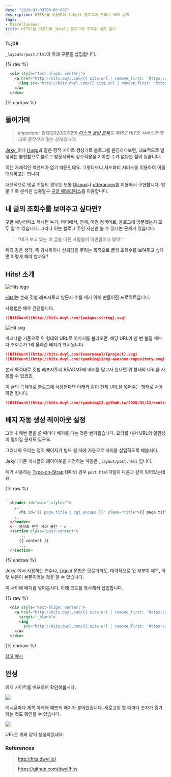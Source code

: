 ```yaml
---
date: "2020-03-09T00:00:00Z"
description: HITS!를 이용하여 Jekyll 블로그에 조회수 배지 달기
tags:
- Miscellaneous
title: HITS!를 이용하여 Jekyll 블로그에 조회수 배지 달기
---
```


__TL;DR__

`_layouts/post.html`에 아래 구문을 삽입합니다.

{% raw %}
```html
  <div style="text-align: center;">
	<a href="http://hits.dwyl.com/{{ site.url | remove_first: 'https://' | remove_first: 'http://' }}/{{ page.url | remove_first: '/' | replace: '/', '-' }}" target="_blank">
	  <img src="http://hits.dwyl.com/{{ site.url | remove_first: 'https://' | remove_first: 'http://' }}/{{ page.url | remove_first: '/' | replace: '/', '-' }}.svg" />
	</a>
  </div> 
```
{% endraw %}


## 들어가며

> _Important: 현재(2020/07/29) [디스크 용량 문제](https://github.com/dwyl/hits/issues/101#issuecomment-659299610)로 제대로 HITS! 서비스가 제대로 동작하지 않는 상태입니다._

[Jekyll](https://jekyllrb.com/)이나 [Hugo](https://gohugo.io/)과 같은 정적 사이트 생성기로 블로그를 운영하다보면,
대표적으로 발생하는 불편함으로 블로그 방문자와의 상호작용을 기록할 수가 없다는 점이 있습니다.

이는 자체적인 백엔드가 없기 때문인데요. 그렇다보니 서드파티 서비스를 이용하여 이를 대체하고는 합니다.

대표적으로 댓글 기능의 경우는 보통 [Disqus](https://disqus.com/)나 [utterances](https://utteranc.es/)를 이용해서 구현합니다.
방문 기록 분석은 십중팔구 [구글 애널리틱스](https://analytics.google.com/)를 이용합니다.

## 내 글의 조회수를 보여주고 싶다면?

구글 애널리틱스 하나면 누가, 어디에서, 언제, 어떤 검색어로, 블로그에 방문했는지 모두 알 수 있습니다.
그러나 이는 블로그 주인 자신만 볼 수 있다는 문제가 있습니다.

> "네가 보고 있는 이 글을 다른 사람들이 이만큼이나 봤어!"

위와 같은 생각, 즉 과시욕이나 신뢰감을 주려는 목적으로 글의 조회수를 보여주고 싶다면 어떻게 해야 할까요?

## Hits! 소개

![Hits logo](https://user-images.githubusercontent.com/194400/30136430-d1b2c2b8-9356-11e7-9ed5-3d84f6e44066.png)

[Hits!](http://hits.dwyl.io/)는 본래 깃헙 레포지토리 방문자 수를 세기 위해 만들어진 프로젝트입니다.

사용법은 매우 간단합니다.

```markdown
![HitCount](http://hits.dwyl.com/{unique-string}.svg)
```

![Hit svg](https://hits.dwyl.com/homepage.svg)

마크다운 기준으로 위 형태의 URL로 이미지를 불러오면, 해당 URL이 한 번 불릴 때마다 조회수가 1씩 올라간 배지가 표시됩니다.

```markdown
![HitCount](http://hits.dwyl.com/{username}/{project}.svg)
![HitCount](http://hits.dwyl.com/ryanking13/my-awesome-repository.svg)
```

본래 목적대로 깃헙 레포지토리 README에 배지를 달고자 한다면 위 형태의 URL을 사용할 수 있겠죠.

이 글의 목적대로 블로그에 사용한다면 아래와 같이 전체 URL을 넣어주는 형태로 사용하면 됩니다.

```markdown
![HitCount](http://hits.dwyl.com/ryanking13.github.io/2020/01/12/contributing-pandas.html.svg)
```

## 배지 자동 생성 레이아웃 설정

그러나 매번 글을 쓸 때마다 배지를 다는 것은 번거롭습니다.
오타를 내서 URL의 일관성이 떨어질 문제도 있구요.

그러니까 우리는 정적 페이지가 빌드 될 때에 자동으로 배지를 삽입하도록 해봅시다.

Jekyll 기준 게시글의 레이아웃을 지정하는 파일은 `_layout/post.html` 입니다.

제가 사용하는 [Type-on-Strap](https://github.com/sylhare/Type-on-Strap) 테마의 경우 `post.html`파일이 다음과 같이 되어있는데요.

{% raw %}
```html
...
  <header id="main" style="">
	...
	  <h1 id="{{ page.title | cgi_escape }}" class="title">{{ page.title }}</h1>
	...
  </header>
  <-- 제목과 본문 사이 공간 -->
  <section class="post-content">
	  ...
	  {{ content }}
	  ...
  </section>
```
{% endraw %}

Jekyll에서 사용하는 변수나, [Liquid](https://shopify.github.io/liquid/) 문법은 모르더라도,
대략적으로 윗 부분이 제목, 아랫 부분이 본문이라는 것을 알 수 있습니다.

이 사이에 배지를 넣어봅시다. 아래 코드를 복사해서 삽입합니다.

{% raw %}
```html
  <div style="text-align: center;">
    <a href="http://hits.dwyl.com/{{ site.url | remove_first: 'https://' | remove_first: 'http://' }}{{ page.url }}"
      target="_blank">
      <img
        src="http://hits.dwyl.com/{{ site.url | remove_first: 'https://' | remove_first: 'http://' }}{{ page.url }}.svg" />
    </a>
  </div>
```
{% endraw %}


[참고 예시](https://github.com/ryanking13/ryanking13.github.io/blob/7a67b1a957d91737b239e028501858068f7ad344/_layouts/post.html#L12-L18)

## 완성

이제 사이트를 배포하여 확인해봅시다.

![](../../../assets/post_images/hits01.png)

게시글마다 제목 아래에 예쁘게 배지가 붙어있습니다. 새로고침 할 때마다 숫자가 증가하는 것도 확인할 수 있습니다.

![](../../../assets/post_images/hits02.png)

URL은 위와 같이 생성되었네요.


### References 

> http://hits.dwyl.io/

> https://github.com/dwyl/hits
